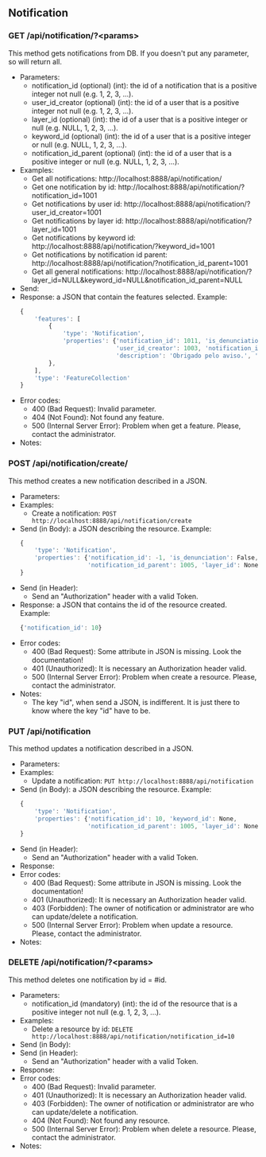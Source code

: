 ## Notification


### GET /api/notification/?\<params>

This method gets notifications from DB. If you doesn't put any parameter, so will return all.
- Parameters:
    - notification_id (optional) (int): the id of a notification that is a positive integer not null (e.g. 1, 2, 3, ...).
    - user_id_creator (optional) (int): the id of a user that is a positive integer not null (e.g. 1, 2, 3, ...).
    - layer_id (optional) (int): the id of a user that is a positive integer or null (e.g. NULL, 1, 2, 3, ...).
    - keyword_id (optional) (int): the id of a user that is a positive integer or null (e.g. NULL, 1, 2, 3, ...).
    - notification_id_parent (optional) (int): the id of a user that is a positive integer or null (e.g. NULL, 1, 2, 3, ...).
- Examples:
     - Get all notifications: http://localhost:8888/api/notification/
     - Get one notification by id: http://localhost:8888/api/notification/?notification_id=1001
     - Get notifications by user id: http://localhost:8888/api/notification/?user_id_creator=1001
     - Get notifications by layer id: http://localhost:8888/api/notification/?layer_id=1001
     - Get notifications by keyword id: http://localhost:8888/api/notification/?keyword_id=1001
     - Get notifications by notification id parent: http://localhost:8888/api/notification/?notification_id_parent=1001
     - Get all general notifications: http://localhost:8888/api/notification/?layer_id=NULL&keyword_id=NULL&notification_id_parent=NULL
- Send:
- Response: a JSON that contain the features selected. Example:
    ```javascript
    {
        'features': [
            {
                'type': 'Notification',
                'properties': {'notification_id': 1011, 'is_denunciation': False, 'keyword_id': None,
                               'user_id_creator': 1003, 'notification_id_parent': 1010, 'layer_id': None,
                               'description': 'Obrigado pelo aviso.', 'created_at': '2017-03-01 00:00:00'}
            },
        ],
        'type': 'FeatureCollection'
    }
    ```
- Error codes:
    - 400 (Bad Request): Invalid parameter.
    - 404 (Not Found): Not found any feature.
    - 500 (Internal Server Error): Problem when get a feature. Please, contact the administrator.
- Notes:


### POST /api/notification/create/

This method creates a new notification described in a JSON.
- Parameters:
- Examples:
    - Create a notification: ```POST http://localhost:8888/api/notification/create```
- Send (in Body): a JSON describing the resource. Example:
    ```javascript
    {
        'type': 'Notification',
        'properties': {'notification_id': -1, 'is_denunciation': False, 'keyword_id': None,
                       'notification_id_parent': 1005, 'layer_id': None, 'description': 'Muito bom'}
    }
    ```
- Send (in Header):
    - Send an "Authorization" header with a valid Token.
- Response: a JSON that contains the id of the resource created. Example:
    ```javascript
    {'notification_id': 10}
    ```
- Error codes:
     - 400 (Bad Request): Some attribute in JSON is missing. Look the documentation!
     - 401 (Unauthorized): It is necessary an Authorization header valid.
     - 500 (Internal Server Error): Problem when create a resource. Please, contact the administrator.
- Notes:
    - The key "id", when send a JSON, is indifferent. It is just there to know where the key "id" have to be.


### PUT /api/notification

This method updates a notification described in a JSON.
- Parameters:
- Examples:
    - Update a notification: ```PUT http://localhost:8888/api/notification```
- Send (in Body): a JSON describing the resource. Example:
    ```javascript
    {
        'type': 'Notification',
        'properties': {'notification_id': 10, 'keyword_id': None,
                       'notification_id_parent': 1005, 'layer_id': None, 'description': 'Muito bom'}
    }
    ```
- Send (in Header):
    - Send an "Authorization" header with a valid Token.
- Response:
- Error codes:
     - 400 (Bad Request): Some attribute in JSON is missing. Look the documentation!
     - 401 (Unauthorized): It is necessary an Authorization header valid.
     - 403 (Forbidden): The owner of notification or administrator are who can update/delete a notification.
     - 500 (Internal Server Error): Problem when update a resource. Please, contact the administrator.
- Notes:


### DELETE /api/notification/?\<params>

This method deletes one notification by id = #id.
- Parameters:
    - notification_id (mandatory) (int): the id of the resource that is a positive integer not null (e.g. 1, 2, 3, ...).
- Examples:
     - Delete a resource by id: ```DELETE http://localhost:8888/api/notification/notification_id=10```
- Send (in Body):
- Send (in Header):
    - Send an "Authorization" header with a valid Token.
- Response:
- Error codes:
     - 400 (Bad Request): Invalid parameter.
     - 401 (Unauthorized): It is necessary an Authorization header valid.
     - 403 (Forbidden): The owner of notification or administrator are who can update/delete a notification.
     - 404 (Not Found): Not found any resource.
     - 500 (Internal Server Error): Problem when delete a resource. Please, contact the administrator.
- Notes:
